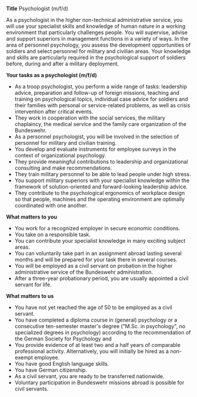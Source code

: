 **Title**
Psychologist (m/f/d)

As a psychologist in the higher non-technical administrative service, you will use your specialist skills and knowledge of human nature in a working environment that particularly challenges people. You will supervise, advise and support superiors in management functions in a variety of ways. In the area of personnel psychology, you assess the development opportunities of soldiers and select personnel for military and civilian areas. Your knowledge and skills are particularly required in the psychological support of soldiers before, during and after a military deployment.

**Your tasks as a psychologist (m/f/d)**

-	As a troop psychologist, you perform a wide range of tasks: leadership advice, preparation and follow-up of foreign missions, teaching and training on psychological topics, individual case advice for soldiers and their families with personal or service-related problems, as well as crisis intervention after critical events.
-	They work in cooperation with the social services, the military chaplaincy, the medical service and the family care organization of the Bundeswehr.
-	As a personnel psychologist, you will be involved in the selection of personnel for military and civilian training.
-	You develop and evaluate instruments for employee surveys in the context of organizational psychology.
-	They provide meaningful contributions to leadership and organizational consulting and make recommendations.
-	They train military personnel to be able to lead people under high stress.
-	You support military superiors with your specialist knowledge within the framework of solution-oriented and forward-looking leadership advice.
-	They contribute to the psychological ergonomics of workplace design so that people, machines and the operating environment are optimally coordinated with one another.

**What matters to you**

-	You work for a recognized employer in secure economic conditions.
-	You take on a responsible task.
-	You can contribute your specialist knowledge in many exciting subject areas.
-	You can voluntarily take part in an assignment abroad lasting several months and will be prepared for your task there in several courses.
-	You will be employed as a civil servant on probation in the higher administrative service of the Bundeswehr administration.
-	After a three-year probationary period, you are usually appointed a civil servant for life.

**What matters to us**

-	You have not yet reached the age of 50 to be employed as a civil servant.
-	You have completed a diploma course in (general) psychology or a consecutive ten-semester master's degree ("M.Sc. in psychology", no specialized degrees in psychology) according to the recommendation of the German Society for Psychology and
-	You provide evidence of at least two and a half years of comparable professional activity. Alternatively, you will initially be hired as a non-exempt employee.
-	You have good English language skills.
-	You have German citizenship.
-	As a civil servant, you are ready to be transferred nationwide.
-	Voluntary participation in Bundeswehr missions abroad is possible for civil servants.

